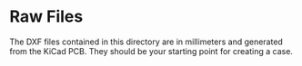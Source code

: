 # Raw Files

The DXF files contained in this directory are in millimeters and generated from the KiCad PCB. They should be your starting point for creating a case.
